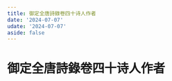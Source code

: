 ```yaml
---
title: 御定全唐詩錄卷四十诗人作者
date: '2024-07-07'
udate: '2024-07-07'
aside: false
---
```

# 御定全唐詩錄卷四十诗人作者

<AuthorPage :authorMap="authorMap" :chapternum="40" />

<script setup>
const chapter = '卷四十';
import authorMap from '/data/qtsl/卷四十/author.json'
</script>
